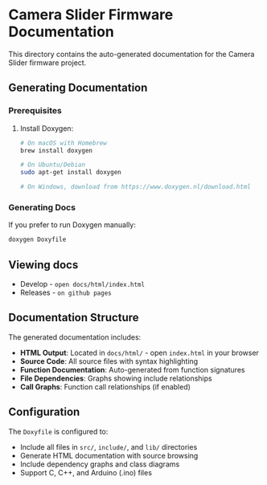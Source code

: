 # Camera Slider Firmware Documentation

This directory contains the auto-generated documentation for the Camera Slider firmware project.

## Generating Documentation

### Prerequisites

1. Install Doxygen:

   ```bash
   # On macOS with Homebrew
   brew install doxygen
   
   # On Ubuntu/Debian
   sudo apt-get install doxygen
   
   # On Windows, download from https://www.doxygen.nl/download.html
   ```

### Generating Docs 

If you prefer to run Doxygen manually:

```bash
doxygen Doxyfile
```

## Viewing docs 

- Develop -  `open docs/html/index.html`
- Releases - `on github pages`

## Documentation Structure

The generated documentation includes:

- **HTML Output**: Located in `docs/html/` - open `index.html` in your browser
- **Source Code**: All source files with syntax highlighting
- **Function Documentation**: Auto-generated from function signatures
- **File Dependencies**: Graphs showing include relationships
- **Call Graphs**: Function call relationships (if enabled)

## Configuration

The `Doxyfile` is configured to:

- Include all files in `src/`, `include/`, and `lib/` directories
- Generate HTML documentation with source browsing
- Include dependency graphs and class diagrams
- Support C, C++, and Arduino (.ino) files
